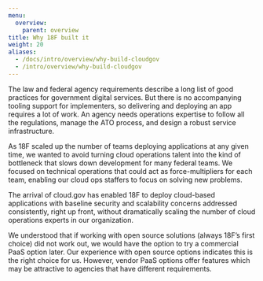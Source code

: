 ```yaml
---
menu:
  overview:
    parent: overview
title: Why 18F built it
weight: 20
aliases:
  - /docs/intro/overview/why-build-cloudgov
  - /intro/overview/why-build-cloudgov
---
```


The law and federal agency requirements describe a long list of good practices for government digital services. But there is no accompanying tooling support for implementers, so delivering and deploying an app requires a lot of work. An agency needs operations expertise to follow all the regulations, manage the ATO process, and design a robust service infrastructure.

As 18F scaled up the number of teams deploying applications at any given time, we wanted to avoid turning cloud operations talent into the kind of bottleneck that slows down development for many federal teams. We focused on technical operations that could act as force-multipliers for each team, enabling our cloud ops staffers to focus on solving new problems.

The arrival of cloud.gov has enabled 18F to deploy cloud-based applications with baseline security and scalability concerns addressed consistently, right up front, without dramatically scaling the number of cloud operations experts in our organization.

We understood that if working with open source solutions (always 18F’s first choice) did not work out, we would have the option to try a commercial PaaS option later. Our experience with open source options indicates this is the right choice for us. However, vendor PaaS options offer features which may be attractive to agencies that have different requirements.
